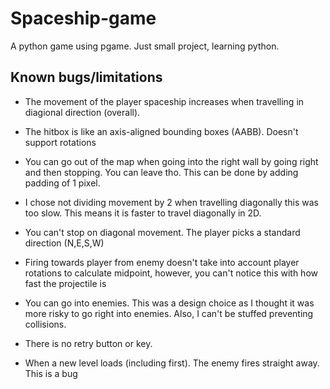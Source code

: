 # Spaceship-game
 A python game using pgame. Just small project, learning python.

 ## Known bugs/limitations
 - The movement of the player spaceship increases when travelling in diagional direction (overall).
 - The hitbox is like an axis-aligned bounding boxes (AABB). Doesn't support rotations
 - You can go out of the map when going into the right wall by going right and then stopping. You can leave tho. This can be done by adding padding of 1 pixel.
 - I chose not dividing movement by 2 when travelling diagonally this was too slow. This means it is faster to travel diagonally in 2D.
 - You can't stop on diagonal movement. The player picks a standard direction (N,E,S,W)
 - Firing towards player from enemy doesn't take into account player rotations to calculate midpoint, however, you can't notice this with how fast the projectile is
 - You can go into enemies. This was a design choice as I thought it was more risky to go right into enemies. Also, I can't be stuffed preventing collisions.
 - There is no retry button or key.

 - When a new level loads (including first). The enemy fires straight away. This is a bug

